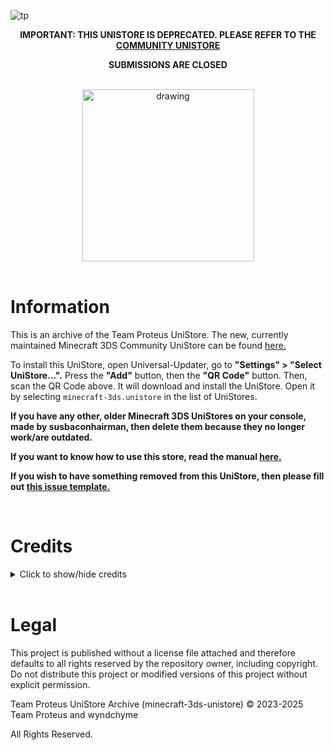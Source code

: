 ![tp](https://github.com/user-attachments/assets/94f83fc8-5345-4d57-b69a-c0faf5abcf63)

<div align="center">

__IMPORTANT: THIS UNISTORE IS DEPRECATED. PLEASE REFER TO THE [COMMUNITY UNISTORE](https://github.com/Minecraft-3DS-Community/Minecraft-3ds-unistore)__

__SUBMISSIONS ARE CLOSED__

<br>

<img src="https://github.com/mc-3ds-team/minecraft-3ds-unistore/blob/main/img/proteusstoreqr.png?raw=true" alt="drawing" width="275"/>

</div>

<br>

# Information

This is an archive of the Team Proteus UniStore. The new, currently maintained Minecraft 3DS Community UniStore can be found [here.](https://github.com/Minecraft-3DS-Community/Minecraft-3ds-unistore)

To install this UniStore, open Universal-Updater, go to __"Settings" > "Select UniStore...".__ Press the __"Add"__ button, then the __"QR Code"__ button. Then, scan the QR Code above. It will download and install the UniStore. Open it by selecting ```minecraft-3ds.unistore``` in the list of UniStores.

__If you have any other, older Minecraft 3DS UniStores on your console, made by susbaconhairman, then delete them because they no longer work/are outdated.__

__If you want to know how to use this store, read the manual [here.](https://github.com/wyndchyme/minecraft-3ds-unistore/blob/main/manual.md)__

__If you wish to have something removed from this UniStore, then please fill out [this issue template.](https://github.com/wyndchyme/minecraft-3ds-unistore/issues/new?assignees=&labels=&projects=&template=content-removal.md&title=)__

<br>

# Credits

<details>

<br>

<summary>Click to show/hide credits</summary>

### Support
- [Minecraft 3DS Community](https://discord.com/invite/xSrN6k965F)
- [Universal-Server](https://discord.com/invite/KDJCfGF)

### Testing
- [susbaconhairman](https://github.com/susbaconhairman)
- [wyndchyme](https://github.com/wyndchyme)
- [DarkForPresident](https://github.com/DarkForPresident)
- [SeveringHams](https://github.com/SeveringHams)
- Various others from the Minecraft 3DS Community Discord server

### Editing
- [JSON verification](https://jsonformatter.curiousconcept.com/)
- [GitHub code editor](https://github.dev/github/dev)
- [Ohana3DS](https://gbatemp.net/attachments/ohana3ds-zip.99223/)
- [Piskel](https://www.piskelapp.com/)
- [Pixlr](https://pixlr.com/)
- [Tex3DS](https://github.com/devkitPro/tex3ds)
- [Replace line breaks with \n](https://codepen.io/jsnelders/pen/qBByqQy)
- [PineTools Bulk Flip Image](https://pinetools.com/)
- [Image Glitcher](https://www.airtightinteractive.com/demos/js/imageglitcher/)
- [Image Compressor](https://redketchup.io/image-compressor)

<br>

## UniStore Contents

<details>

<br>

<summary>Click to show/hide contents</summary>

* ちげえのたす (kakuremino)
    * Experience Minecraft World
    * Debug Mode 3D World
    * Super Mario Bros. 1-1 World
* ArcModzzz
    * World in Jar 3DS
    * Find the Button
* Babylion122
    * Ender Dragon Elytra
    * Lapiz's Funland Map
    * Stampy's Lovely World Map Port
* Blue 3dx
    * Blue 3dx's Modpack
* CleetusMcfarln
    * DanTDM's Lab
* CryptedData
    * FNaF 1 Map
    * FNaF 2 Map
    * Halloween Map
* CZX
    * The Dropper: 3DS Remaster
    * GenSpace Mod
* Duckan
    * Maryland Mixup Skins
* ENDERMANYK
    * Shaders
* Glonk
    * Broken Stronghold Chest Fix
* JakerBricksYT
    * Hide and go Seek Map
* Kreideprinz
    * Kreideprinz's City World
* linuxwizard
    * Mipmapping Patch (1.0 ONLY)
* MidnightMystic
    * Castle of Shadowmere World
* PanguinBoi
    * PanGames
* PokéTube
    * PokéTube City Map
* RetroRemade
    * Better Creepers mod
* SeveringHams
    * Painterly Texture Pack
* STBUniverse
    * STB-MC3DS Unistore
    * Vanilla 1.20 Textures Port
* susbaconhairman
    * kharrii2 Texture Pack Port
    * New Default Skins Port
    * 2B2T Legends Skin Pack
    * Murder Drones Skin Pack Port
    * LEGO Minecraft Dragon Slayer Skin Port
    * Customization remover
    * Vanilla Remastered
    * Simple Suits Skins Port
    * Colt Python mod
    * No Particles mod
    * Adventure Time Mash-Up Port
    * Frequently Asked Questions
* Toaster
    * SD Card Dropper Map
* TheRustico36
    * Cleann'slick GUI
    * New Base Skins Port
    * Legacy Console Default Skin Pack Port
* ThorMode9
    * Wewelsburg Map
    * Realistic 200% Larger Sun + Moon Collection
    * Superflat Survival
    * Better Clouds Port
    * Norse Mythology Mash-Up Port
* UnknownLoser
    * DualFlow
* Vicrtl345
    * SkyDen Map Port
* Virtual Overtime
    * LavaCity PVP Map
    * FNAF Hide and Seek Map
* People involved in the 3DSMP
    * DarkForPresident, czx, DeadSkulllzJr, TheRustico36, Breadbug, Nikki (Swapscribble), pipi00pipi, Shark, Abdullah39, Aether, Bruhndles, c, C4SBry, Choppy, Eevee 17, Fall, GenSpace, Grim reaper OP, HgMd, i_suck_at_sleeping, Jaxe, minimariottv, oliverimcDISC, PandJa, Proteus, Salmonchy, Silbver 35, SoulSeeker, techno?, ThE oNe, TheHauntedAttic, Tops, UnknownLoser, xSaigez
 
### Seed submitters
* Balloon911
    * 4049728941
* CZX
    * 1005263763
    * 1047059101
    * 3593409258
* DarkForPresident
    * 240274091
    * 3307311791
    * 907040147
    * 992826707
* FallTheVillan
    * 1869582515
* RedLegoFerrari
    * 66898262

### Screenshot submitters
* DarkForPresident
    * Mountain Goats
    * Cut-off Portal
    * The Death Hole
    * Pumpkin Head
    * Hello
    * Normal Behavior
* Marshadow
    * Mushroom Cow
    * Swamp
    * Heck
    * Stuck
    * Funny
    * Hatred and Sorrow
* susbaconhairman
    * Illuminated Cave
   
</details>

**ALL CONTENT HAS THE APPROVAL OF THEIR RESPECTIVE CREATORS/SUBMITTERS TO BE IN THIS STORE**

</details>

<br>

# Legal

This project is published without a license file attached and therefore defaults to all rights reserved by the repository owner, including copyright. Do not distribute this project or modified versions of this project without explicit permission.

Team Proteus UniStore Archive (minecraft-3ds-unistore) © 2023-2025 Team Proteus and wyndchyme

All Rights Reserved.
